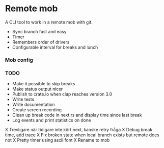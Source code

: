 # Remote mob

A CLI tool to work in a remote mob with git.

* Sync branch fast and easy
* Timer
* Remembers order of drivers
* Configurable interval for breaks and lunch


### Mob config


### TODO
* Make it possible to skip breaks
* Make status output nicer
* Publish to crate.io when clap reaches version 3.0
* Write tests
* Write documentation
* Create screen recording
* Clean up break code in next.rs and display time since last
  break
* Log events and print statistics on done

X Trevligare när tidigare inte kört next, kanske retry fråga
X Debug break time, add trace
X Fix broken state when local branch exists but remote does not
X Pretty timer using ascii font
X Rename to mob
